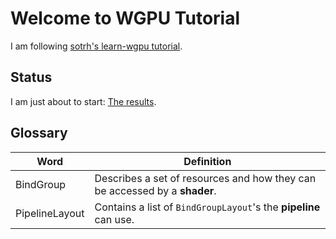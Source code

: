 # Welcome to WGPU Tutorial
I am following [sotrh's learn-wgpu tutorial](https://sotrh.github.io/learn-wgpu/).

## Status
I am just about to start: [The results](https://sotrh.github.io/learn-wgpu/beginner/tutorial5-textures/#the-results).

## Glossary
Word | Definition
--- | ---
BindGroup | Describes a set of resources and how they can be accessed by a **shader**.
PipelineLayout | Contains a list of `BindGroupLayout`'s the **pipeline** can use.